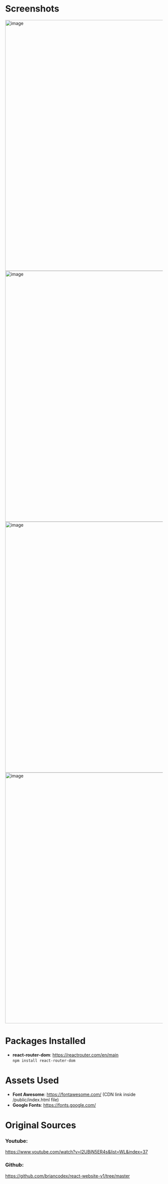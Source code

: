 # Screenshots

<img width="800" alt="image" src="https://user-images.githubusercontent.com/42660669/229595443-63a357ed-a8ab-441f-a321-b1b59ca36a9c.png">
<img width="800" alt="image" src="https://user-images.githubusercontent.com/42660669/229595505-0b5a8ff3-4c3b-4d67-9843-6d9889283c08.png">
<img width="800" alt="image" src="https://user-images.githubusercontent.com/42660669/229595561-54ef6871-d41c-4040-a430-345d287ec3e9.png">
<img width="800" alt="image" src="https://user-images.githubusercontent.com/42660669/229595642-a8d13bfb-df72-4f15-9757-e92e5a84b36a.png">

# Packages Installed

- **react-router-dom**: https://reactrouter.com/en/main<br />
  `npm install react-router-dom`

# Assets Used

- **Font Awesome**: https://fontawesome.com/ (CDN link inside /public/index.html file)
- **Google Fonts**: https://fonts.google.com/

# Original Sources

### Youtube:

https://www.youtube.com/watch?v=I2UBjN5ER4s&list=WL&index=37

### Github:

https://github.com/briancodex/react-website-v1/tree/master
